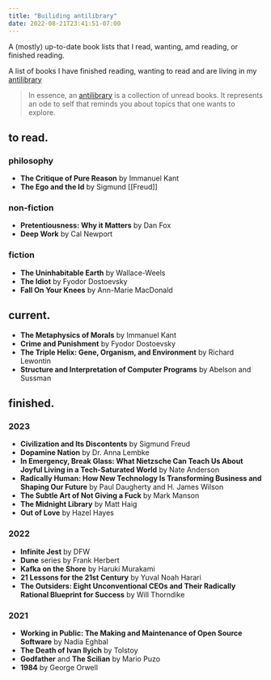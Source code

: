 ```yaml
---
title: "Builiding antilibrary"
date: 2022-08-21T23:41:51-07:00
---
```


A (mostly) up-to-date book lists that I read, wanting, amd reading, or finished reading.

A list of books I have finished reading, wanting to read and are living in my [antilibrary](https://nesslabs.com/antilibrary)

> In essence, an [antilibrary](https://nesslabs.com/antilibrary) is a collection of unread books. It represents an ode to self that reminds you about topics that one wants to explore.

## to read.

### philosophy

- **The Critique of Pure Reason** by Immanuel Kant
- **The Ego and the Id** by Sigmund [[Freud]]

### non-fiction

- **Pretentiousness: Why it Matters** by Dan Fox
- **Deep Work** by Cal Newport

### fiction

- **The Uninhabitable Earth** by Wallace-Weels
- **The Idiot** by Fyodor Dostoevsky
- **Fall On Your Knees** by Ann-Marie MacDonald

## current.

- **The Metaphysics of Morals** by Immanuel Kant
- **Crime and Punishment** by Fyodor Dostoevsky
- **The Triple Helix: Gene, Organism, and Environment** by Richard Lewontin
- **Structure and Interpretation of Computer Programs** by Abelson and Sussman


## finished.

### 2023

- **Civilization and Its Discontents** by Sigmund Freud
- **Dopamine Nation** by Dr. Anna Lembke
- **In Emergency, Break Glass: What Nietzsche Can Teach Us About Joyful Living in a Tech-Saturated World** by Nate Anderson
- **Radically Human: How New Technology Is Transforming Business and Shaping Our Future** by Paul Daugherty and H. James Wilson
- **The Subtle Art of Not Giving a Fuck** by Mark Manson
- **The Midnight Library** by Matt Haig
- **Out of Love** by Hazel Hayes

### 2022

- **Infinite Jest** by DFW
- **Dune** series by Frank Herbert
- **Kafka on the Shore** by Haruki Murakami
- **21 Lessons for the 21st Century** by Yuval Noah Harari
- **The Outsiders: Eight Unconventional CEOs and Their Radically Rational Blueprint for Success** by Will Thorndike


### 2021

- **Working in Public: The Making and Maintenance of Open Source Software** by Nadia Eghbal
- **The Death of Ivan Ilyich** by Tolstoy
- **Godfather** and **The Scilian** by Mario Puzo
- **1984** by George Orwell
